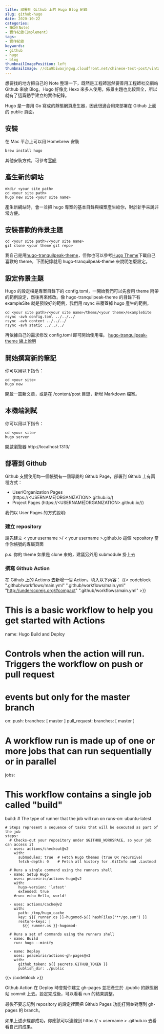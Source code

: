 ```yaml
---
title: 部署到 Github 上的 Hugo Blog 紀錄
slug: github-hugo
date: 2020-10-22
categories:
- 筆記(Note)
- 實作紀錄(Implement)
tags:
- 實作紀錄
keywords:
- github
- hugo
- blog
thumbnailImagePosition: left
thumbnailImage: //d1u9biwaxjngwg.cloudfront.net/chinese-test-post/vintage-140.jpg
---
```


想要找的地方把自己的 Note 整理一下，既然是工程師當然要善用工程師社交網站 Github 來放 Blog。Hugo 好像比 Hexo 來多人使用，佈景主題也比較齊全，所以就有了這篇動手建立的實作紀錄。
<!--more-->

<!-- toc -->

Hugo 是一套用 Go 寫成的靜態網頁產生器，因此很適合用來部署在 Github 上面的 public 頁面。

## 安裝 ##
在 Mac 平台上可以用 Homebrew 安裝
```
brew install hugo
```

其他安裝方式，可參考[官網](https://gohugo.io/getting-started/installing/)

## 產生新的網站 ##
```
mkdir <your site path>
cd <your site path>
hugo new site <your site name>
```
產生新網站時，會一並把 hugo 專案的基本目錄與檔案產生給你，對於新手來說非常方便。

## 安裝喜歡的佈景主題 ##
```
cd <your site path>/<your site name>
git clone <your theme git repo>
```
我自己是用[hugo-tranquilpeak-theme](https://github.com/kakawait/hugo-tranquilpeak-theme.git)，但你也可以參考[Hugo Theme](https://themes.gohugo.io)下載自己喜歡的 theme，下面紀錄就用 hugo-tranquilpeak-theme 來說明怎麼設定。

## 設定佈景主題 ##
Hugo 的設定檔是專案目錄下的 config.toml，一開始我們可以先套用 theme 附帶的範例設定，然後再來修改。像 hugo-tranquilpeak-theme 的目錄下有 exampleSite 就是預設好的範例，我們用 rsync 來覆蓋掉 hugo 產生的範例。
```
cd <your site path>/<your site name>/thems/<your theme>/exampleSite
rsync -avh config.toml ../../../
rsync -avh content ../../../
rsync -avh static ../../../
```

再依據自己的需求修改 config.toml 即可開始使用囉。
[hugo-tranquilpeak-theme 線上說明](https://github.com/kakawait/hugo-tranquilpeak-theme/blob/master/docs/user.md#writing-posts)

## 開始撰寫新的筆記 ##
你可以用以下指令：
```
cd <your site>
hugo new
```
開啟一篇新文章，或是在 <your site name>/content/post 目錄，新增 Markdown 檔案。

## 本機端測試 ##
你可以用以下指令：
```
cd <your site>
hugo server
```
開啟瀏覽器 http://localhost:1313/

## 部署到 Github ##
Github 支援使用每一個帳號有一個專屬的 Github Page，部署到 Github 上有兩種方式：
* User/Organization Pages (https://<USERNAME|ORGANIZATION>.github.io/)
* Project Pages (https://<USERNAME|ORGANIZATION>.github.io/<PROJECT>/)

我們以 User Pages 的方式說明:

### 建立 repository ###
請先建立 < your username >/ < your username >.github.io 這個 repository 當作你帳號的專屬頁面

p.s. 你的 theme 如果是 clone 來的，建議另外用 submodule 掛上去

### 撰寫 Github Action ###
在 Github 上的 Actions 去新增一個 Action，填入以下內容：
{{< codeblock ".github/workflows/main.yml" ".github/workflows/main.yml" "http://underscorejs.org/#compact" ".github/workflows/main.yml" >}}
# This is a basic workflow to help you get started with Actions

name: Hugo Build and Deploy

# Controls when the action will run. Triggers the workflow on push or pull request
# events but only for the master branch
on:
  push:
    branches: [ master ]
  pull_request:
    branches: [ master ]

# A workflow run is made up of one or more jobs that can run sequentially or in parallel
jobs:
  # This workflow contains a single job called "build"
  build:
    # The type of runner that the job will run on
    runs-on: ubuntu-latest

    # Steps represent a sequence of tasks that will be executed as part of the job
    steps:
      # Checks-out your repository under $GITHUB_WORKSPACE, so your job can access it
      - uses: actions/checkout@v2
        with:
          submodules: true  # Fetch Hugo themes (true OR recursive)
          fetch-depth: 0    # Fetch all history for .GitInfo and .Lastmod

      # Runs a single command using the runners shell
      - name: Setup Hugo
        uses: peaceiris/actions-hugo@v2
        with:
          hugo-version: 'latest'
          extended: true
        #run: echo Hello, world!

      - uses: actions/cache@v2
        with:
          path: /tmp/hugo_cache
          key: ${{ runner.os }}-hugomod-${{ hashFiles('**/go.sum') }}
          restore-keys: |
            ${{ runner.os }}-hugomod-
      
      # Runs a set of commands using the runners shell
      - name: Build
        run: hugo --minify

      - name: Deploy
        uses: peaceiris/actions-gh-pages@v3
        with:
          github_token: ${{ secrets.GITHUB_TOKEN }}
          publish_dir: ./public
{{< /codeblock >}}

Github Action 在 Deploy 時會幫你建立 gh-pages 並把產生於 ./public 的靜態網站 commit 上去。設定完成後，可以看看 run 的結果調整。

最後不要忘記到  repository 的設定裡面把 Github Pages 功能打開並對應到 gh-pages 的 branch。

如果上述步驟都成功，你應該可以連線到 httos:// < username > .github.io 去看看自己的成果。